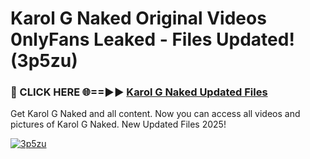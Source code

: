 # Karol G Naked Original Videos 0nlyFans Leaked - Files Updated! (3p5zu)

<h3>🔴 CLICK HERE 🌐==►► <a href="https://tinyurl.com/up5wt9bj" rel="nofollow">Karol G Naked Updated Files</a></h3>

Get Karol G Naked and all content. Now you can access all videos and pictures of Karol G Naked. New Updated Files 2025!

[![3p5zu](https://i.imgur.com/ABiUzMV.gif)](https://tinyurl.com/up5wt9bj)
